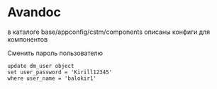 
# Avandoc


в каталоге base/appconfig/cstm/components описаны конфиги для компонентов


Сменить пароль пользователю
```
update dm_user object
set user_password = 'Kirill12345'
where user_name = 'balokir1'
```
